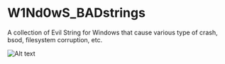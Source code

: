 # W1Nd0wS_BADstrings
A collection of Evil String for Windows that cause various type of crash, bsod, filesystem corruption, etc.

![Alt text](https://raw.githubusercontent.com/JonnyBanana/W1Nd0wS_BADstrings/main/img/bad.jpg "W1Nd0wS_BADstrings")


